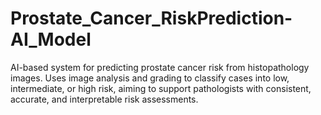# Prostate_Cancer_RiskPrediction-AI_Model
AI-based system for predicting prostate cancer risk from histopathology images. Uses image analysis and grading to classify cases into low, intermediate, or high risk, aiming to support pathologists with consistent, accurate, and interpretable risk assessments.
